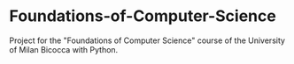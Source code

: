 # Foundations-of-Computer-Science
Project for the "Foundations of Computer Science" course of the University of Milan Bicocca with Python.

